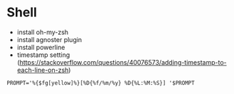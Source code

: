 # Shell

- install oh-my-zsh
- install agnoster plugin
- install powerline
- timestamp setting (https://stackoverflow.com/questions/40076573/adding-timestamp-to-each-line-on-zsh)

```shell
PROMPT='%{$fg[yellow]%}[%D{%f/%m/%y} %D{%L:%M:%S}] '$PROMPT
```
